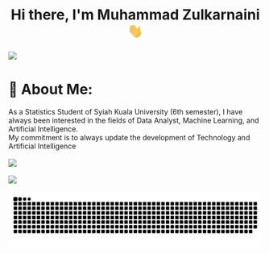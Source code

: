 <h1 align="center">Hi there, I'm Muhammad Zulkarnaini <img width="30px" height="30" src="https://github.com/SatYu26/SatYu26/raw/master/Assets/Hi.gif" /></h1>
<img src="https://user-images.githubusercontent.com/73097560/115834477-dbab4500-a447-11eb-908a-139a6edaec5c.gif">             

# 💫 About Me:
As a Statistics Student of Syiah Kuala University (6th semester), I have always been interested in the fields of Data Analyst, Machine Learning, and Artificial Intelligence. <br> My commitment is to always update the development of Technology and Artificial Intelligence <br><br>
![](https://komarev.com/ghpvc/?username=dzulqarnaine&color=447ff7&label=Visitor+count)

<img src="https://user-images.githubusercontent.com/73097560/115834477-dbab4500-a447-11eb-908a-139a6edaec5c.gif">

![Snake animation](https://raw.githubusercontent.com/Platane/snk/output/github-contribution-grid-snake.svg)

